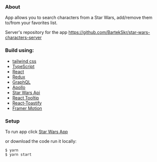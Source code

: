 ### About

App allows you to search characters from a Star Wars, add/remove them to/from your favorites list.

Server's repository for the app https://github.com/BartekSkr/star-wars-characters-server

### Build using:

- [tailwind css](https://tailwindcss.com)
- [TypeScript](https://www.typescriptlang.org)
- [React](https://create-react-app.dev/docs/adding-typescript)
- [Redux](https://react-redux.js.org/introduction/getting-started)
- [GraphQL](https://graphql.org)
- [Apollo](https://www.apollographql.com)
- [Star Wars Api](https://swapi.dev)
- [React Tooltip](https://www.npmjs.com/package/react-tooltip?activeTab=versions)
- [React-Toastify](https://fkhadra.github.io/react-toastify/how-to-style)
- [Framer Motion](https://www.framer.com/docs/introduction)

### Setup

To run app click [Star Wars App](https://star-wars-characters-client.netlify.app)

or download the code run it locally:

```
$ yarn
$ yarn start
```
